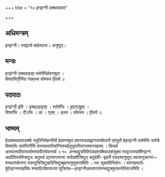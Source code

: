 +++
title = "१० इन्द्राग्नी उक्थवाहसा"

+++
## अधिमन्त्रम्
इन्द्राग्नी। भरद्वाजो बार्हस्पत्यः। अनुष्टुप्।

## मन्त्रः
इन्द्रा॑ग्नी उक्थवाहसा॒ स्तोमे॑भिर्हवनश्रुता ।  
विश्वा॑भिर्गी॒र्भिरा ग॑तम॒स्य सोम॑स्य पी॒तये॑ ॥

## पदपाठः
इन्द्रा॑ग्नी॒ इति॑ । उ॒क्थ॒ऽवा॒ह॒सा॒ । स्तोमे॑भिः । ह॒व॒न॒ऽश्रु॒ता॒ ।  
विश्वा॑भिः । गीः॒ऽभिः । आ । ग॒त॒म् । अ॒स्य । सोम॑स्य । पी॒तये॑ ॥

## भाष्यम्
हेउक्थवाहसाउक्थैः स्तुतिभिर्वहन्तीयौ हेहवनश्रुता हवनस्यआह्वानस्यश्रोतारौ एवंभूतौ हेइन्द्राग्नी स्तोमेभिः स्तोत्रैः विश्वाभिः सर्वाभिर्गीर्भिः शस्त्ररूपाभिर्वाग्भिश्चहेतुभूताभिरागतमागच्छतम् । किमर्थं अस्यास्मदीयस्यसोमस्यपीतयेपानार्थं ॥ १० ॥श्नथद्वृत्रमितिपंचदशर्चमेकादशंसूक्तं भरद्वाजस्यार्षमैन्द्राग्नं आदौतिस्त्रस्त्रिष्टुभः चतुर्थ्या द्यानवगायत्र्यः त्रयोदशीत्रिष्टुप् चतुर्दशी- बृहती पंचदश्यनुष्टुप् त्थाचानुक्रान्तं—श्नथत्पंचोनागा यत्रन्तुत्रित्रिष्टुबादित्रिष्टुब्बृहत्यनुष्टुबन्तमिति । गतः सूक्तविनियोगः । वरुणप्रघासे- षुऎन्द्राग्नस्यहविषः श्नथदित्येषायाज्या सूत्रितंच—इन्द्राग्नीअवसागतंश्नथद्वृत्रमुतसनोतिवाजमिति ।